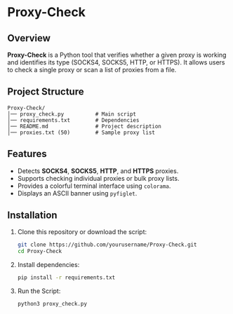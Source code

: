 # Proxy-Check

## Overview
**Proxy-Check** is a Python tool that verifies whether a given proxy is working and identifies its type (SOCKS4, SOCKS5, HTTP, or HTTPS). It allows users to check a single proxy or scan a list of proxies from a file.


## Project Structure
```
Proxy-Check/
│── proxy_check.py          # Main script
│── requirements.txt        # Dependencies
│── README.md               # Project description
│── proxies.txt (50)        # Sample proxy list
```

## Features
- Detects **SOCKS4**, **SOCKS5**, **HTTP**, and **HTTPS** proxies.
- Supports checking individual proxies or bulk proxy lists.
- Provides a colorful terminal interface using `colorama`.
- Displays an ASCII banner using `pyfiglet`.

## Installation
1. Clone this repository or download the script:
   ```sh
   git clone https://github.com/yourusername/Proxy-Check.git
   cd Proxy-Check
2. Install dependencies:
   ```sh
   pip install -r requirements.txt
3. Run the Script:
   ```sh
   python3 proxy_check.py
